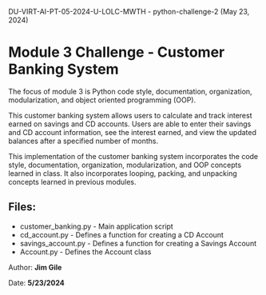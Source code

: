 DU-VIRT-AI-PT-05-2024-U-LOLC-MWTH - python-challenge-2 (May 23, 2024)

# Module 3 Challenge - Customer Banking System

The focus of module 3 is Python code style, documentation, organization, modularization, and object oriented 
programming (OOP).

This customer banking system allows users to calculate and track interest earned on savings and CD accounts. Users 
are able to enter their savings and CD account information, see the interest earned, and view the updated balances 
after a specified number of months.

This implementation of the customer banking system incorporates the code style, documentation, organization, 
modularization, and OOP concepts learned in class. It also incorporates looping, packing, and unpacking concepts
learned in previous modules. 

## Files:

* customer_banking.py - Main application script
* cd_account.py - Defines a function for creating a CD Account
* savings_account.py - Defines a function for creating a Savings Account
* Account.py - Defines the Account class

Author: **Jim Gile**

Date: **5/23/2024**
